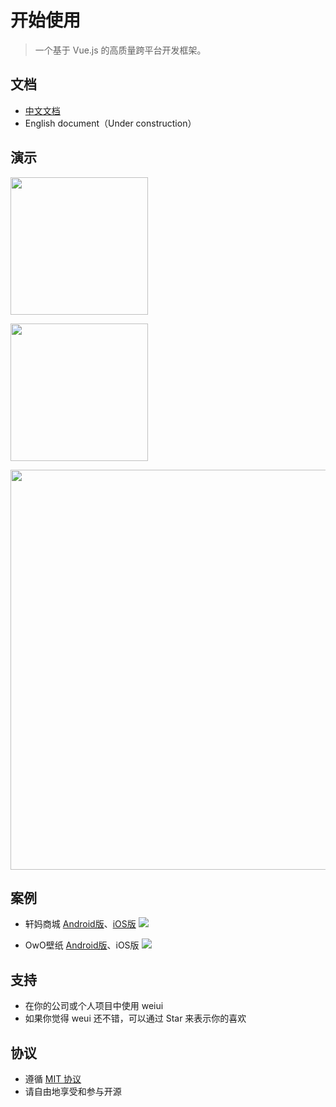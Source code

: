 # 开始使用

> 一个基于 Vue.js 的高质量跨平台开发框架。

## 文档

- [中文文档](https://weiui.app/)
- English document（Under construction）

## 演示

<a href="https://weiui.app/app/android.apk" target="_blank"><img src="https://weiui.app/app/android.png?_t=002" width="220px"></a>

<a href="javascript:alert('没有钱申请开发者账号上架！');"><img src="https://weiui.app/app/ios.png?_t=002" width="220px"></a>

<img src="https://weiui.app/app/demo.png?__=006" width="640px">

## 案例

- 轩妈商城 [Android版](http://wechat2.xuanma.cn/xuanma-2.3.1.apk)、[iOS版](https://itunes.apple.com/cn/app/id1202797032)
<a href="https://weiui.app/cases/xuanma.jpg?__=006" target="_blank"><img src="https://weiui.app/cases/xuanma.jpg?__=006" style="max-height:280px"></a>

- OwO壁纸 [Android版](https://www.coolapk.com/apk/one.owo.app)、iOS版
<a href="https://weiui.app/cases/owo.jpg?__=006" target="_blank"><img src="https://weiui.app/cases/owo.jpg?__=006" style="max-height:280px"></a>

## 支持

* 在你的公司或个人项目中使用 weiui
* 如果你觉得 weui 还不错，可以通过 Star 来表示你的喜欢

## 协议

* 遵循 [MIT 协议](http://opensource.org/licenses/MIT)
* 请自由地享受和参与开源
